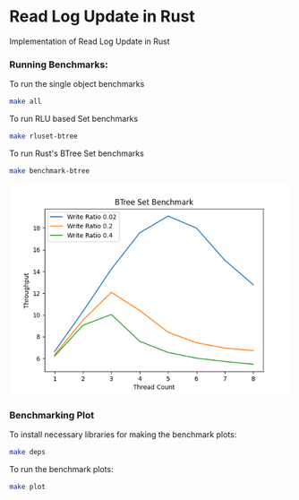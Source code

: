 # Read Log Update in Rust

Implementation of Read Log Update in Rust


### Running Benchmarks:

To run the single object benchmarks

```bash
make all
```

To run RLU based Set benchmarks

```bash
make rluset-btree
```


To run Rust's BTree Set benchmarks

```bash
make benchmark-btree
```


![BTree Set Benchmark](bench_btree.png)

### Benchmarking Plot

To install necessary libraries for making the benchmark plots:

```bash
make deps
```

To run the benchmark plots:

```bash
make plot
```

